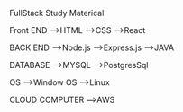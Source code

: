 FullStack Study Materical

Front END
  -->HTML
  -->CSS
  -->React

BACK END 
  -->Node.js
  -->Express.js
  -->JAVA

DATABASE
  -->MYSQL
  -->PostgresSql
  
OS
  -->Window OS
  -->Linux

CLOUD COMPUTER 
   ==>AWS
      


  
